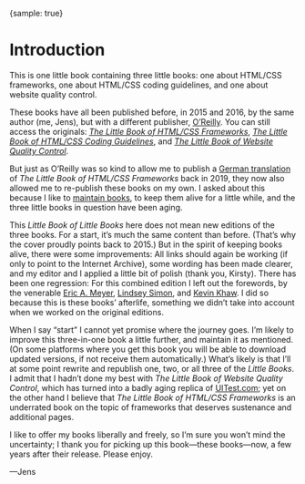 {sample: true}
# Introduction

This is one little book containing three little books: one about HTML/CSS frameworks, one about HTML/CSS coding guidelines, and one about website quality control.

These books have all been published before, in 2015 and 2016, by the same author (me, Jens), but with a different publisher, [O’Reilly](https://www.oreilly.com/). You can still access the originals: [_The Little Book of HTML/CSS Frameworks_](https://www.oreilly.com/library/view/the-little-book/9781492048121/), [_The Little Book of HTML/CSS Coding Guidelines_](https://www.oreilly.com/library/view/the-little-book/9781492048459/), and [_The Little Book of Website Quality Control_](https://www.oreilly.com/library/view/the-little-book/9781492042860/).

But just as O’Reilly was so kind to allow me to publish a [German translation](https://meiert.com/de/publications/books/das-kleine-buch-der-html-css-frameworks/) of _The Little Book of HTML/CSS Frameworks_ back in 2019, they now also allowed me to re-publish these books on my own. I asked about this because I like to [maintain books](https://meiert.com/en/blog/living-websites-living-books/), to keep them alive for a little while, and the three little books in question have been aging.

This _Little Book of Little Books_ here does not mean new editions of the three books. For a start, it’s much the same content than before. (That’s why the cover proudly points back to 2015.) But in the spirit of keeping books alive, there were some improvements: All links should again be working (if only to point to the Internet Archive), some wording has been made clearer, and my editor and I applied a little bit of polish (thank you, Kirsty). There has been one regression: For this combined edition I left out the forewords, by the venerable [Eric A. Meyer](https://meyerweb.com/), [Lindsey Simon](http://www.idreamofuni.com/), and [Kevin Khaw](http://kevthedev.com/). I did so because this is these books’ afterlife, something we didn’t take into account when we worked on the original editions.

When I say “start” I cannot yet promise where the journey goes. I’m likely to improve this three-in-one book a little further, and maintain it as mentioned. (On some platforms where you get this book you will be able to download updated versions, if not receive them automatically.) What’s likely is that I’ll at some point rewrite and republish one, two, or all three of the _Little Books_. I admit that I hadn’t done my best with _The Little Book of Website Quality Control_, which has turned into a badly aging replica of [UITest.com](https://uitest.com/); yet on the other hand I believe that _The Little Book of HTML/CSS Frameworks_ is an underrated book on the topic of frameworks that deserves sustenance and additional pages.

I like to offer my books liberally and freely, so I’m sure you won’t mind the uncertainty; I thank you for picking up this book—these books—now, a few years after their release. Please enjoy.

—Jens